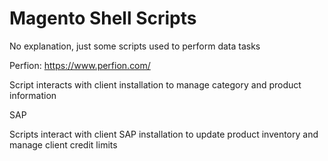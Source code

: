 # Magento Shell Scripts

No explanation, just some scripts used to perform data tasks

Perfion: https://www.perfion.com/

Script interacts with client installation to manage category and product information

SAP

Scripts interact with client SAP installation to update product inventory and manage client credit limits



